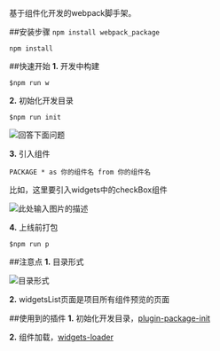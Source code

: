 基于组件化开发的webpack脚手架。

##安装步骤
```npm install webpack_package```

```npm install```

##快速开始
**1.** 开发中构建

```$npm run w```

**2.** 初始化开发目录

```$npm run init```

![回答下面问题][1]

**3.** 引入组件

```PACKAGE * as 你的组件名 from 你的组件名```

比如，这里要引入widgets中的checkBox组件

![此处输入图片的描述][2]

**4.** 上线前打包

```$npm run p```

##注意点
**1.** 目录形式

![目录形式][3]

**2.** widgetsList页面是项目所有组件预览的页面

##使用到的插件
**1.** 初始化开发目录，[plugin-package-init][4]

**2.** 组件加载，[widgets-loader][5]


  [1]: http://mmbiz.qpic.cn/mmemoticon/ajNVdqHZLLCF5N2esKGDeBR8upYQ7NtE2ialY6S2FN4GeumTU48as9TK6YbicG2iczsqZFQxK9Xibno/0
  [2]: http://mmbiz.qpic.cn/mmemoticon/Q3auHgzwzM6FlTK5C4kT0wNxMicekluWicxd5Vq83A7jRic1SV4oSqibJmDoGHdXwLJ9YdFsGdwSicd8/0
  [3]: http://mmbiz.qpic.cn/mmemoticon/duc2TvpEgSRzpYhmEs7XvS9PC54zqf4smtiaGZA13AkMGVQstyxWKPicalAhR9DIRoghb6eg9Z81A0Xoqb1zDeTg/0
  [4]: https://www.npmjs.com/package/plugin-package-init
  [5]: https://www.npmjs.com/package/widgets-loader